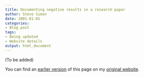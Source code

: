 ```yaml
---
title: Documenting negative results in a research paper
author: Steve Simon
date: 2001-01-01
categories:
- Blog post
tags:
- Being updated
- Website details
output: html_document
---
```


(To be added)

<!---More--->

You can find an [earlier version][sim1] of this page on my [original website][sim2].

[sim1]: http://www.pmean.com/01/negative.html
[sim2]: http://www.pmean.com/original_site.html
